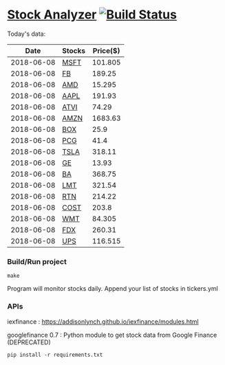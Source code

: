 # [Stock Analyzer](https://ogoyal.github.io/StockAnalyzer/) [![Build Status](https://travis-ci.org/ogoyal/StockAnalyzer.svg?branch=master)](https://travis-ci.org/ogoyal/StockAnalyzer)

Today's data:

| Date| Stocks| Price($) | 
| --- | --- | ---  | 
| 2018-06-08| [MSFT](https://plot.ly/~ogoyal/2)| 101.805 | 
| 2018-06-08| [FB](https://plot.ly/~ogoyal/4)| 189.25 | 
| 2018-06-08| [AMD](https://plot.ly/~ogoyal/6)| 15.295 | 
| 2018-06-08| [AAPL](https://plot.ly/~ogoyal/8)| 191.93 | 
| 2018-06-08| [ATVI](https://plot.ly/~ogoyal/10)| 74.29 | 
| 2018-06-08| [AMZN](https://plot.ly/~ogoyal/12)| 1683.63 | 
| 2018-06-08| [BOX](https://plot.ly/~ogoyal/14)| 25.9 | 
| 2018-06-08| [PCG](https://plot.ly/~ogoyal/16)| 41.4 | 
| 2018-06-08| [TSLA](https://plot.ly/~ogoyal/18)| 318.11 | 
| 2018-06-08| [GE](https://plot.ly/~ogoyal/20)| 13.93 | 
| 2018-06-08| [BA](https://plot.ly/~ogoyal/22)| 368.75 | 
| 2018-06-08| [LMT](https://plot.ly/~ogoyal/24)| 321.54 | 
| 2018-06-08| [RTN](https://plot.ly/~ogoyal/26)| 214.22 | 
| 2018-06-08| [COST](https://plot.ly/~ogoyal/28)| 203.8 | 
| 2018-06-08| [WMT](https://plot.ly/~ogoyal/30)| 84.305 | 
| 2018-06-08| [FDX](https://plot.ly/~ogoyal/32)| 260.31 | 
| 2018-06-08| [UPS](https://plot.ly/~ogoyal/34)| 116.515 | 

### Build/Run project

```
make
```

Program will monitor stocks daily. Append your list of stocks in tickers.yml

### APIs
iexfinance : https://addisonlynch.github.io/iexfinance/modules.html

googlefinance 0.7 : Python module to get stock data from Google Finance (DEPRECATED)

```
pip install -r requirements.txt
```
